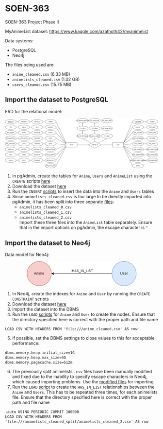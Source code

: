 # SOEN-363
SOEN-363 Project Phase II

MyAnimeList dataset: https://www.kaggle.com/azathoth42/myanimelist

Data systems:
- PostgreSQL
- Neo4j

The files being used are:
- `anime_cleaned.csv` (6.33 MB)
- `animelists_cleaned.csv` (1.02 GB)
- `users_cleaned.csv` (15.75 MB)


## Import the dataset to PostgreSQL

ERD for the relational model:
<p align="center">
<img src="https://github.com/auvigoo20/SOEN-363/blob/main/Diagrams/MyAnimeList_ERD.png" />
</p>

1. In pgAdmin, create the tables for `Anime`, `Users` and `AnimeList` using the `CREATE` scripts [here](https://github.com/auvigoo20/SOEN-363/tree/main/Postgres%20Scripts)
2. Download the dataset [here](https://www.dropbox.com/sh/odgx8qew37st1sb/AAD0-8OxngY6YXAtmUIrlDt5a?dl=0) 
3. Run the `INSERT` [scripts](https://github.com/auvigoo20/SOEN-363/tree/main/Postgres%20Scripts) to insert the data into the `Anime` and `Users` tables
4. Since `animelists_cleaned.csv` is too large to be directly imported into pgAdmin, it has been split into three separate [files](https://www.dropbox.com/s/e7zh0w7cuuwoadl/animelists_cleaned_split.zip?dl=0):
      * `animelists_cleaned_0.csv`
      * `animelists_cleaned_1.csv`
      * `animelists_cleaned_2.csv`
<br/>Import these three files into the `AnimeList` table separately. Ensure that in the import options on pgAdmin, the escape character is `"`

## Import the dataset to Neo4j

Data model for Neo4j:
<p align="center">
<img src="https://github.com/auvigoo20/SOEN-363/blob/main/Diagrams/MyAnimeList_neo4j.png" />
</p>

1. In Neo4j, create the indexes for `Anime` and `User` by running the `CREATE CONSTRAINT` [scripts](https://github.com/auvigoo20/SOEN-363/tree/main/Neo4j%20Scripts)
2. Download the dataset [here](https://www.dropbox.com/sh/odgx8qew37st1sb/AAD0-8OxngY6YXAtmUIrlDt5a?dl=0) 
3. Import the dataset into the DBMS
4. Run the `LOAD` [scripts](https://github.com/auvigoo20/SOEN-363/tree/main/Neo4j%20Scripts) for `Anime` and `User` to create the nodes. Ensure that the directory specified here    is correct with the proper path and file name
```
LOAD CSV WITH HEADERS FROM 'file:///anime_cleaned.csv' AS row
```
5. If possible, set the DBMS settings to close values to this for acceptable performance:
```
dbms.memory.heap.initial_size=1G
dbms.memory.heap.max_size=4G
dbms.memory.pagecache.size=512m
```
6. The previously split animelists `.csv` files have been manually modified and fixed due to the inability to specify escape characters in Neo4j, which caused importing problems. Use the [modified files](https://www.dropbox.com/s/jhz7c3gauo6vv57/animelists_cleaned_split_neo4j_fixed.zip?dl=0) for importing
7. Run the `LOAD` [script](https://github.com/auvigoo20/SOEN-363/blob/main/Neo4j%20Scripts/LOAD_HAS_IN_LIST.cypher) to create the `HAS_IN_LIST` relationships between the `Anime` and `Users`. This has to be repeated three times, for each animelists file. Ensure that the directory specified here is correct with the proper path and file name
```
:auto USING PERIODIC COMMIT 100000
LOAD CSV WITH HEADERS FROM 'file:///animelists_cleaned_split/animelists_cleaned_2.csv' AS row
```
